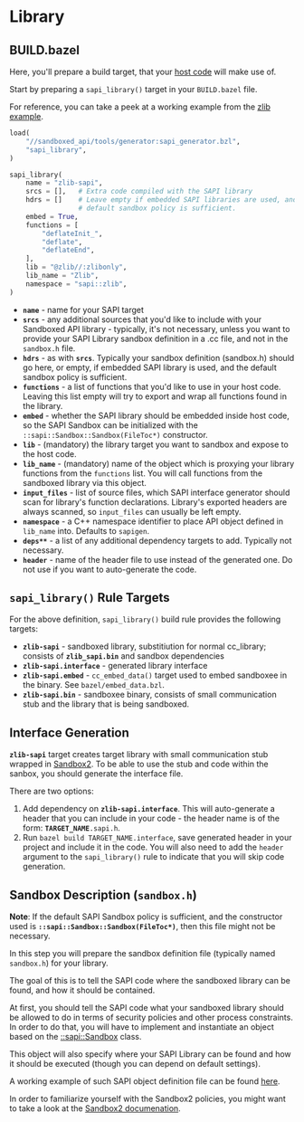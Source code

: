 # Library


## BUILD.bazel

Here, you'll prepare a build target, that your [host code](host-code.md)
will make use of.

Start by preparing a `sapi_library()` target in your `BUILD.bazel`
file.

For reference, you can take a peek at a working example from the
[zlib example](../examples/zlib/lib/BUILD.bazel).

```python
load(
    "//sandboxed_api/tools/generator:sapi_generator.bzl",
    "sapi_library",
)

sapi_library(
    name = "zlib-sapi",
    srcs = [],   # Extra code compiled with the SAPI library
    hdrs = []    # Leave empty if embedded SAPI libraries are used, and the
                 # default sandbox policy is sufficient.
    embed = True,
    functions = [
        "deflateInit_",
        "deflate",
        "deflateEnd",
    ],
    lib = "@zlib//:zlibonly",
    lib_name = "Zlib",
    namespace = "sapi::zlib",
)
```

* **`name`** - name for your SAPI target
* **`srcs`** - any additional sources that you'd like to include with your
  Sandboxed API library - typically, it's not necessary, unless you want to
  provide your SAPI Library sandbox definition in a .cc file, and not in the
  `sandbox.h` file.
* **`hdrs`** - as with **`srcs`**. Typically your sandbox definition (sandbox.h)
  should go here, or empty, if embedded SAPI library is used, and the default
    sandbox policy is sufficient.
* **`functions`** - a list of functions that you'd like to use in your host
  code. Leaving this list empty will try to export and wrap all functions found
  in the library.
* **`embed`** - whether the SAPI library should be embedded inside host code,
  so the SAPI Sandbox can be initialized with the
  `::sapi::Sandbox::Sandbox(FileToc*)` constructor.
* **`lib`** - (mandatory) the library target you want to sandbox and expose to
    the host code.
* **`lib_name`** - (mandatory) name of the object which is proxying your library
  functions from the `functions` list. You will call functions from the
  sandboxed library via this object.
* **`input_files`** - list of source files, which SAPI interface generator
  should scan for library's function declarations. Library's exported headers
  are always scanned, so `input_files` can usually be left empty.
* **`namespace`** - a C++ namespace identifier to place API object defined in
  `lib_name` into. Defaults to `sapigen`.
* **`deps**`** - a list of any additional dependency targets to add. Typically
  not necessary.
* **`header`** - name of the header file to use instead of the generated one.
  Do not use if you want to auto-generate the code.


## `sapi_library()` Rule Targets

For the above definition, `sapi_library()` build rule provides the following
targets:

* **`zlib-sapi`** - sandboxed library, substitiution for normal cc_library;
    consists of **`zlib_sapi.bin`** and sandbox dependencies
* **`zlib-sapi.interface`** - generated library interface
* **`zlib-sapi.embed`** - `cc_embed_data()` target used to embed sandboxee in
  the binary. See `bazel/embed_data.bzl`.
* **`zlib-sapi.bin`** - sandboxee binary, consists of small communication stub
  and the library that is being sandboxed.


## Interface Generation

__`zlib-sapi`__ target creates target library with small communication stub
wrapped in [Sandbox2](../sandbox2/README.md). To be able to use the stub and
code within the sanbox, you should generate the interface file.

There are two options:

1.  Add dependency on __`zlib-sapi.interface`__. This will auto-generate a
    header that you can include in your code - the header name is of the form:
    __`TARGET_NAME`__`.sapi.h`.
2.  Run `bazel build TARGET_NAME.interface`, save generated header in your
    project and include it in the code. You will also need to add the `header`
    argument to the `sapi_library()` rule to indicate that you will skip code
    generation.


## Sandbox Description (`sandbox.h`)

**Note**: If the default SAPI Sandbox policy is sufficient, and the constructor
used is **`::sapi::Sandbox::Sandbox(FileToc*)`**, then this file might not be
necessary.

In this step you will prepare the sandbox definition file (typically named
`sandbox.h`) for your library.

The goal of this is to tell the SAPI code where the sandboxed library can be
found, and how it should be contained.

At first, you should tell the SAPI code what your sandboxed library should be
allowed to do in terms of security policies and other process constraints. In
order to do that, you will have to implement and instantiate an object based on
the [::sapi::Sandbox](../sandbox.h) class.

This object will also specify where your SAPI Library can be found
and how it should be executed (though you can depend on default settings).

A working example of such SAPI object definition file can be found
[here](../examples/zlib/lib/sandbox.h).

In order to familiarize yourself with the Sandbox2 policies, you might want to
take a look at the [Sandbox2 documenation](../sandbox2/README.md).
